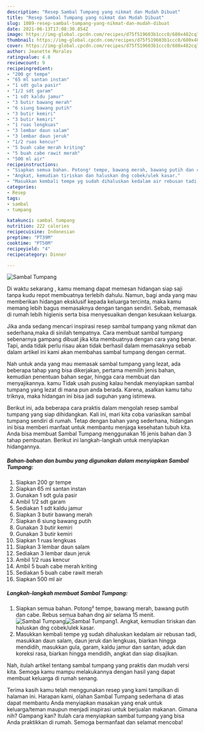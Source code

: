 ```yaml
---
description: "Resep Sambal Tumpang yang nikmat dan Mudah Dibuat"
title: "Resep Sambal Tumpang yang nikmat dan Mudah Dibuat"
slug: 1089-resep-sambal-tumpang-yang-nikmat-dan-mudah-dibuat
date: 2021-06-13T17:08:30.854Z
image: https://img-global.cpcdn.com/recipes/d75f519603b1ccc0/680x482cq70/sambal-tumpang-foto-resep-utama.jpg
thumbnail: https://img-global.cpcdn.com/recipes/d75f519603b1ccc0/680x482cq70/sambal-tumpang-foto-resep-utama.jpg
cover: https://img-global.cpcdn.com/recipes/d75f519603b1ccc0/680x482cq70/sambal-tumpang-foto-resep-utama.jpg
author: Jeanette Morales
ratingvalue: 4.8
reviewcount: 9
recipeingredient:
- "200 gr tempe"
- "65 ml santan instan"
- "1 sdt gula pasir"
- "1/2 sdt garam"
- "1 sdt kaldu jamur"
- "3 butir bawang merah"
- "6 siung bawang putih"
- "3 butir kemiri"
- "3 butir kemiri"
- "1 ruas lengkuas"
- "3 lembar daun salam"
- "3 lembar daun jeruk"
- "1/2 ruas kencur"
- "5 buah cabe merah kriting"
- "5 buah cabe rawit merah"
- "500 ml air"
recipeinstructions:
- "Siapkan semua bahan. Potong² tempe, bawang merah, bawang putih dan cabe. Rebus semua bahan dng air selama 15 menit."
- "Angkat, kemudian tiriskan dan haluskan dng cobek/ulek kasar."
- "Masukkan kembali tempe yg sudah dihaluskan kedalam air rebusan tadi, masukkan daun salam, daun jeruk dan lengkuas, biarkan hingga mendidih, masukkan gula, garam, kaldu jamur dan santan, aduk dan koreksi rasa, biarkan hingga mendidih, angkat dan siap disajikan."
categories:
- Resep
tags:
- sambal
- tumpang

katakunci: sambal tumpang 
nutrition: 222 calories
recipecuisine: Indonesian
preptime: "PT39M"
cooktime: "PT50M"
recipeyield: "4"
recipecategory: Dinner

---
```



![Sambal Tumpang](https://img-global.cpcdn.com/recipes/d75f519603b1ccc0/680x482cq70/sambal-tumpang-foto-resep-utama.jpg)

Di waktu  sekarang , kamu memang dapat memesan hidangan siap saji tanpa kudu repot membuatnya terlebih dahulu. Namun, bagi anda yang mau memberikan hidangan eksklusif kepada keluarga tercinta, maka kamu memang lebih bagus memasaknya dengan tangan sendiri. Sebab, memasak di rumah lebih higienis serta bisa menyesuaikan dengan kesukaan keluarga.

Jika anda sedang mencari inspirasi resep sambal tumpang yang nikmat dan sederhana,maka di sinilah tempatnya. Cara membuat sambal tumpang  sebenarnya gampang dibuat jika kita membuatnya dengan cara yang benar. Tapi, anda tidak perlu risau akan tidak berhasil dalam memasaknya 
sebab dalam artikel ini kami akan membahas sambal tumpang dengan cermat.  



Nah untuk anda yang mau memasak sambal tumpang yang lezat, ada beberapa tahap yang bisa dikerjakan, pertama memilih jenis bahan, kemudian penentuan bahan segar, hingga cara membuat dan menyajikannya. kamu Tidak usah pusing kalau hendak menyiapkan sambal tumpang yang lezat di mana pun anda berada. Karena, asalkan kamu  tahu triknya, maka hidangan ini bisa jadi suguhan yang istimewa.

Berikut ini, ada beberapa cara praktis  dalam mengolah resep sambal tumpang yang siap dihidangkan. Kali ini, mari kita coba variasikan sambal tumpang sendiri di rumah. Tetap dengan bahan yang sederhana, hidangan ini bisa memberi manfaat untuk membantu menjaga kesehatan tubuh kita. Anda bisa membuat Sambal Tumpang menggunakan 16 jenis bahan dan 3 tahap pembuatan. Berikut ini langkah-langkah untuk menyiapkan hidangannya.

<!--inarticleads1-->

##### Bahan-bahan dan bumbu yang digunakan dalam menyiapkan Sambal Tumpang:

1. Siapkan 200 gr tempe
1. Siapkan 65 ml santan instan
1. Gunakan 1 sdt gula pasir
1. Ambil 1/2 sdt garam
1. Sediakan 1 sdt kaldu jamur
1. Siapkan 3 butir bawang merah
1. Siapkan 6 siung bawang putih
1. Gunakan 3 butir kemiri
1. Gunakan 3 butir kemiri
1. Siapkan 1 ruas lengkuas
1. Siapkan 3 lembar daun salam
1. Sediakan 3 lembar daun jeruk
1. Ambil 1/2 ruas kencur
1. Ambil 5 buah cabe merah kriting
1. Sediakan 5 buah cabe rawit merah
1. Siapkan 500 ml air




<!--inarticleads2-->

##### Langkah-langkah membuat Sambal Tumpang:

1. Siapkan semua bahan. Potong² tempe, bawang merah, bawang putih dan cabe. Rebus semua bahan dng air selama 15 menit.
<img src="https://img-global.cpcdn.com/steps/4dacaa5d7ad41b38/160x128cq70/sambal-tumpang-langkah-memasak-1-foto.jpg" alt="Sambal Tumpang"><img src="https://img-global.cpcdn.com/steps/19dea9e8442f6015/160x128cq70/sambal-tumpang-langkah-memasak-1-foto.jpg" alt="Sambal Tumpang">1. Angkat, kemudian tiriskan dan haluskan dng cobek/ulek kasar.
1. Masukkan kembali tempe yg sudah dihaluskan kedalam air rebusan tadi, masukkan daun salam, daun jeruk dan lengkuas, biarkan hingga mendidih, masukkan gula, garam, kaldu jamur dan santan, aduk dan koreksi rasa, biarkan hingga mendidih, angkat dan siap disajikan.




Nah, itulah artikel tentang  sambal tumpang  yang praktis dan mudah versi kita. Semoga kamu mampu melakukannya dengan hasil yang dapat membuat keluarga di rumah senang. 

Terima kasih kamu telah menggunakan resep yang kami tampilkan di halaman ini. Harapan kami, olahan  Sambal Tumpang sederhana di atas dapat membantu Anda menyiapkan masakan yang enak untuk keluarga/teman maupun menjadi inspirasi untuk berjualan makanan. Gimana nih? Gampang kan? Itulah cara menyiapkan sambal tumpang yang bisa Anda praktikkan di rumah. Semoga bermanfaat dan selamat mencoba!

